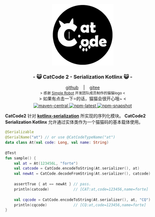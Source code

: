<div align="center">
    <img src="../../.catcode2/logo.png" alt="catcode logo"/>
    <h3>
        - 😺 CatCode 2 - Serialization Kotlinx 😺 -
    </h3>
    <span>
        <a href="https://github.com/ForteScarlet/CatCode2" target="_blank">github</a>
    </span> 
    &nbsp;&nbsp; | &nbsp;&nbsp;
    <span>
        <a href="https://gitee.com/ForteScarlet/CatCode2" target="_blank">gitee</a>
    </span> <br />
    <small> &gt; 感谢 <a href="https://github.com/ForteScarlet/simpler-robot" target="_blank">Simple Robot</a> 开发团队成员制作的猫猫logo &lt; </small> <br />
    &gt; 如果有点击一下⭐的话，猫猫会很开心哦~ &lt; <br />
    <a href="https://repo1.maven.org/maven2/love/forte/catcode2/" target="_blank" >
        <img src="https://img.shields.io/maven-central/v/love.forte.catcode2/catcode2-core" alt="maven-central" />
    </a>
    <a href="https://www.npmjs.com/package/@catcode2/core" target="_blank" >
            <img src="https://img.shields.io/npm/v/@catcode2/core/latest" alt="npm-latest" />
    </a>
    <a href="https://www.npmjs.com/package/@catcode2/core" target="_blank" >
        <img src="https://img.shields.io/npm/v/@catcode2/core/snapshot" alt="npm-snapshot" />
    </a>

</div>

**CatCode2** 针对 [**kotlinx-serialization**](https://github.com/Kotlin/kotlinx.serialization) 所实现的序列化模块。
**CatCode2 Serialization Kotlinx** 允许通过实体类作为一个猫猫码的基本载体使用。

```kotlin
@Serializable
@SerialName("at") // or use @CatCodeTypeName("at")
data class At(val code: Long, val name: String)

@Test
fun sample() {
    val at = At(123456L, "forte")
    val catcode = CatCode.encodeToString(At.serializer(), at)
    val newAt = CatCode.decodeFromString(At.serializer(), catcode)
    
    assertTrue { at == newAt } // pass.
    println(catcode)           // [CAT:at,code=123456,name=forte]
    
    val cqcode = CatCode.encodeToString(At.serializer(), at, "CQ")
    println(cqcode)            // [CQ:at,code=123456,name=forte]
}


```